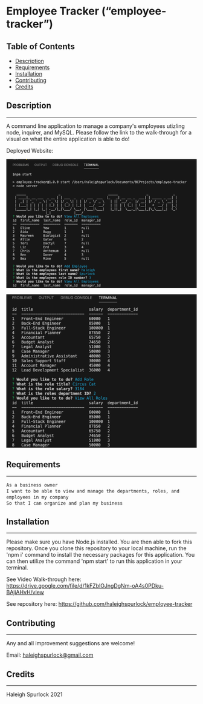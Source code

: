 # **Employee Tracker (“employee-tracker”)**

## Table of Contents

* [Description](#description)
* [Requirements](#requirements)
* [Installation](#installation)
* [Contributing](#contributing)
* [Credits](#credits)

## Description
---
A command line application to manage a company's employees utizling node, inquirer, and MySQL. Please follow the link to the walk-through for a visual on what the entire application is able to do! 

Deployed Website: 

![Employee Tracker](/assets/employee-tracker1.png)

![Employee Tracker](/assets/employee-tracker-2.png)

## Requirements 
---
```
As a business owner
I want to be able to view and manage the departments, roles, and employees in my company
So that I can organize and plan my business
```

## Installation
---
Please make sure you have Node.js installed. You are then able to fork this repository. Once you clone this repository to your local machine, run the 'npm i' command to install the necessary packages for this application. You can then utilize the command 'npm start' to run this application in your terminal.

See Video Walk-through here: https://drive.google.com/file/d/1kFZblOJngDgNm-oA4s0PDku-BAjiAHvH/view

See repository here: https://github.com/haleighspurlock/employee-tracker
## Contributing
---

Any and all improvement suggestions are welcome! 

Email: haleighspurlock@gmail.com

## Credits
---
Haleigh Spurlock 2021
